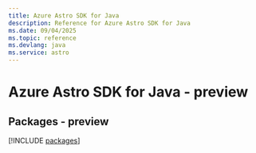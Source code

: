 ```yaml
---
title: Azure Astro SDK for Java
description: Reference for Azure Astro SDK for Java
ms.date: 09/04/2025
ms.topic: reference
ms.devlang: java
ms.service: astro
---
```

# Azure Astro SDK for Java - preview
## Packages - preview
[!INCLUDE [packages](astro-index.md)]